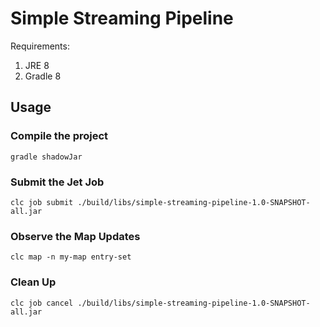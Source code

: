 # Simple Streaming Pipeline

Requirements:

1. JRE 8
2. Gradle 8

## Usage

### Compile the project

```
gradle shadowJar
```

### Submit the Jet Job

```
clc job submit ./build/libs/simple-streaming-pipeline-1.0-SNAPSHOT-all.jar
```

### Observe the Map Updates

```
clc map -n my-map entry-set
```

### Clean Up

```
clc job cancel ./build/libs/simple-streaming-pipeline-1.0-SNAPSHOT-all.jar
```